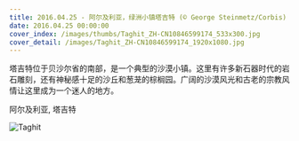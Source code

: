 ```yaml
---
title: 2016.04.25 - 阿尔及利亚，绿洲小镇塔吉特 (© George Steinmetz/Corbis)
date: 2016.04.25 00:00:00
cover_index: /images/thumbs/Taghit_ZH-CN10846599174_533x300.jpg
cover_detail: /images/Taghit_ZH-CN10846599174_1920x1080.jpg
---
```


塔吉特位于贝沙尔省的南部，是一个典型的沙漠小镇。这里有许多新石器时代的岩石雕刻，还有神秘感十足的沙丘和葱茏的棕榈园。广阔的沙漠风光和古老的宗教风情让这里成为一个迷人的地方。

阿尔及利亚, 塔吉特

![Taghit](/images/Taghit_ZH-CN10846599174_1920x1080.jpg)
